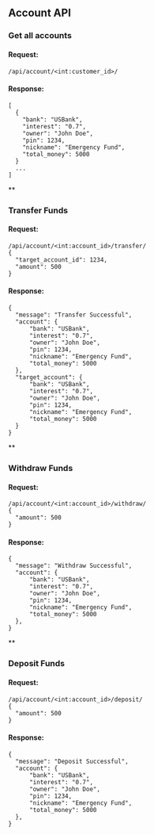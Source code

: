 ## Account API

### Get all accounts

#### Request:
```
/api/account/<int:customer_id>/
```

#### Response:
```
[
  {
    "bank": "USBank",
    "interest": "0.7",
    "owner": "John Doe",
    "pin": 1234,
    "nickname": "Emergency Fund",
    "total_money": 5000
  }
  ...
]
```

**

### Transfer Funds

#### Request:
```
/api/account/<int:account_id>/transfer/
{
  "target_account_id": 1234,
  "amount": 500
}
```

#### Response:
```
{
  "message": "Transfer Successful",
  "account": {
      "bank": "USBank",
      "interest": "0.7",
      "owner": "John Doe",
      "pin": 1234,
      "nickname": "Emergency Fund",
      "total_money": 5000
  },
  "target_account": {
      "bank": "USBank",
      "interest": "0.7",
      "owner": "John Doe",
      "pin": 1234,
      "nickname": "Emergency Fund",
      "total_money": 5000
  }
}
```

**

### Withdraw Funds

#### Request:
```
/api/account/<int:account_id>/withdraw/
{
  "amount": 500
}
```

#### Response:
```
{
  "message": "Withdraw Successful",
  "account": {
      "bank": "USBank",
      "interest": "0.7",
      "owner": "John Doe",
      "pin": 1234,
      "nickname": "Emergency Fund",
      "total_money": 5000
  },
}
```

**

### Deposit Funds

#### Request:
```
/api/account/<int:account_id>/deposit/
{
  "amount": 500
}
```

#### Response:
```
{
  "message": "Deposit Successful",
  "account": {
      "bank": "USBank",
      "interest": "0.7",
      "owner": "John Doe",
      "pin": 1234,
      "nickname": "Emergency Fund",
      "total_money": 5000
  },
}
```
